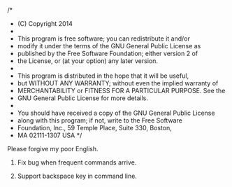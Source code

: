 /*
 * (C) Copyright 2014
 *
 * This program is free software; you can redistribute it and/or
 * modify it under the terms of the GNU General Public License as
 * published by the Free Software Foundation; either version 2 of
 * the License, or (at your option) any later version.
 *
 * This program is distributed in the hope that it will be useful,
 * but WITHOUT ANY WARRANTY; without even the implied warranty of
 * MERCHANTABILITY or FITNESS FOR A PARTICULAR PURPOSE.  See the
 * GNU General Public License for more details.
 *
 * You should have received a copy of the GNU General Public License
 * along with this program; if not, write to the Free Software
 * Foundation, Inc., 59 Temple Place, Suite 330, Boston,
 * MA 02111-1307 USA
 */


Please forgive my poor English.

1. Fix bug when frequent commands arrive.

2. Support backspace key in command line.
